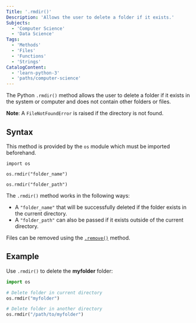 ```yaml
---
Title: '.rmdir()'
Description: 'Allows the user to delete a folder if it exists.'
Subjects:
  - 'Computer Science'
  - 'Data Science'
Tags:
  - 'Methods'
  - 'Files'
  - 'Functions'
  - 'Strings'
CatalogContent:
  - 'learn-python-3'
  - 'paths/computer-science'
---
```


The Python `.rmdir()` method allows the user to delete a folder if it exists in the system or computer and does not contain other folders or files.

**Note**: A `FileNotFoundError` is raised if the directory is not found.

## Syntax

This method is provided by the `os` module which must be imported beforehand.

```pseudo
import os

os.rmdir("folder_name")

os.rmdir("folder_path")
```

The `.rmdir()` method works in the following ways:

- A `"folder_name"` that will be successfully deleted if the folder exists in the current directory.
- A `"folder_path"` can also be passed if it exists outside of the current directory.

Files can be removed using the [`.remove()`](https://www.codecademy.com/resources/docs/python/file-methods/remove) method.

## Example

Use `.rmdir()` to delete the **myfolder** folder:

```py
import os

# Delete folder in current directory
os.rmdir("myfolder")

# Delete folder in another directory
os.rmdir("/path/to/myfolder")
```
